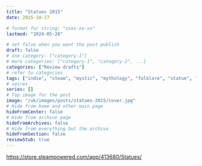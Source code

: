 ```yaml
---
title: "Statues 2015"
date: 2015-10-27

# format for string: "xxxx-xx-xx"
lastmod: "2024-05-28"

# set false when you want the post publish
draft: false
# one category: ["category-1"]
# more categories: ["category-1", "category-2", ...]
categories: ["Review drafts"]
# refer to categories
tags: ["indie", "steam", "mystic", "mythology", "folklore", "statue", "freeze"]
# seires
series: []
# Top image for the post
image: "/uk/images/posts/statues-2015/cover.jpg"
# Hide from home and other main page
hideFromCenter: false
# Hide from archive page
hideFromArchives: false
# Hide from everything but the archive
hideFromSection: false
reviewStub: true
---
```

https://store.steampowered.com/app/413680/Statues/
<!--more-->
